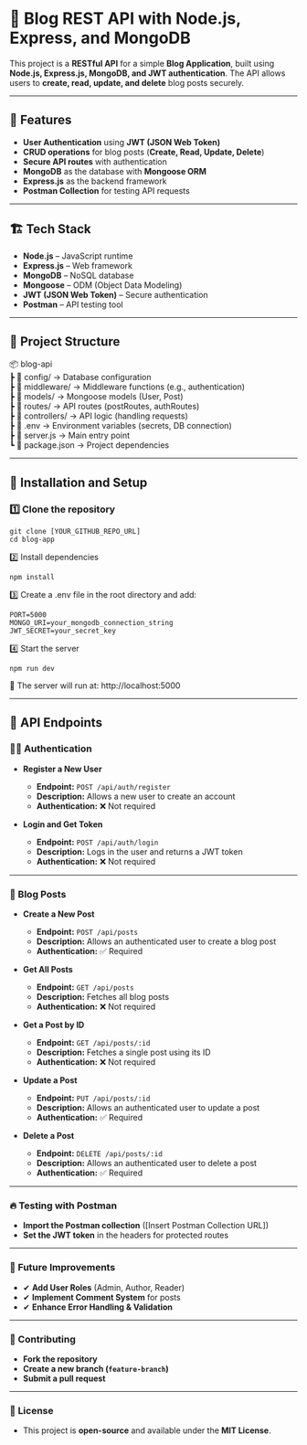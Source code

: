 # 📝 Blog REST API with Node.js, Express, and MongoDB  

This project is a **RESTful API** for a simple **Blog Application**, built using **Node.js, Express.js, MongoDB, and JWT authentication**. The API allows users to **create, read, update, and delete** blog posts securely.  

---

## 🚀 Features  

- **User Authentication** using **JWT (JSON Web Token)**  
- **CRUD operations** for blog posts (**Create, Read, Update, Delete**)  
- **Secure API routes** with authentication  
- **MongoDB** as the database with **Mongoose ORM**  
- **Express.js** as the backend framework  
- **Postman Collection** for testing API requests  

---

## 🏗️ Tech Stack  

- **Node.js** – JavaScript runtime  
- **Express.js** – Web framework  
- **MongoDB** – NoSQL database  
- **Mongoose** – ODM (Object Data Modeling)  
- **JWT (JSON Web Token)** – Secure authentication  
- **Postman** – API testing tool  

---

## 📂 Project Structure  

📦 blog-api  
 ┣ 📂 config/        → Database configuration  
 ┣ 📂 middleware/    → Middleware functions (e.g., authentication)  
 ┣ 📂 models/        → Mongoose models (User, Post)  
 ┣ 📂 routes/        → API routes (postRoutes, authRoutes)  
 ┣ 📂 controllers/   → API logic (handling requests)  
 ┣ 📜 .env           → Environment variables (secrets, DB connection)  
 ┣ 📜 server.js      → Main entry point  
 ┗ 📜 package.json   → Project dependencies  


---

## 🔧 Installation and Setup  

### 1️⃣ Clone the repository  
```
git clone [YOUR_GITHUB_REPO_URL]  
cd blog-app  
```


2️⃣ Install dependencies

    npm install

3️⃣ Create a .env file in the root directory and add:

    PORT=5000  
    MONGO_URI=your_mongodb_connection_string  
    JWT_SECRET=your_secret_key  
4️⃣ Start the server

    npm run dev

  🔹 The server will run at: http://localhost:5000

---
## 🔑 API Endpoints  

### 🧑‍💻 Authentication  

- **Register a New User**  
  - **Endpoint:** `POST /api/auth/register`  
  - **Description:** Allows a new user to create an account  
  - **Authentication:** ❌ Not required  

- **Login and Get Token**  
  - **Endpoint:** `POST /api/auth/login`  
  - **Description:** Logs in the user and returns a JWT token  
  - **Authentication:** ❌ Not required  

---

### 📝 Blog Posts  

- **Create a New Post**  
  - **Endpoint:** `POST /api/posts`  
  - **Description:** Allows an authenticated user to create a blog post  
  - **Authentication:** ✅ Required  

- **Get All Posts**  
  - **Endpoint:** `GET /api/posts`  
  - **Description:** Fetches all blog posts  
  - **Authentication:** ❌ Not required  

- **Get a Post by ID**  
  - **Endpoint:** `GET /api/posts/:id`  
  - **Description:** Fetches a single post using its ID  
  - **Authentication:** ❌ Not required  

- **Update a Post**  
  - **Endpoint:** `PUT /api/posts/:id`  
  - **Description:** Allows an authenticated user to update a post  
  - **Authentication:** ✅ Required  

- **Delete a Post**  
  - **Endpoint:** `DELETE /api/posts/:id`  
  - **Description:** Allows an authenticated user to delete a post  
  - **Authentication:** ✅ Required  

---

### 🔥 Testing with Postman  

- **Import the Postman collection** ([Insert Postman Collection URL])  
- **Set the JWT token** in the headers for protected routes  

---

### 📌 Future Improvements  

- ✔ **Add User Roles** (Admin, Author, Reader)  
- ✔ **Implement Comment System** for posts  
- ✔ **Enhance Error Handling & Validation**  

---

### 🤝 Contributing  

- **Fork the repository**  
- **Create a new branch (`feature-branch`)**  
- **Submit a pull request**  

---

### 📜 License  

- This project is **open-source** and available under the **MIT License**.  
